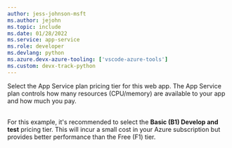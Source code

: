 ```yaml
---
author: jess-johnson-msft
ms.author: jejohn
ms.topic: include
ms.date: 01/28/2022
ms.service: app-service
ms.role: developer
ms.devlang: python
ms.azure.devx-azure-tooling: ['vscode-azure-tools']
ms.custom: devx-track-python
---
```


Select the App Service plan pricing tier for this web app. The App Service plan controls how many resources (CPU/memory) are available to your app and how much you pay. <br /> <br />

For this example, it's recommended to select the **Basic (B1) Develop and test** pricing tier. This will incur a small cost in your Azure subscription but provides better performance than the Free (F1) tier.
